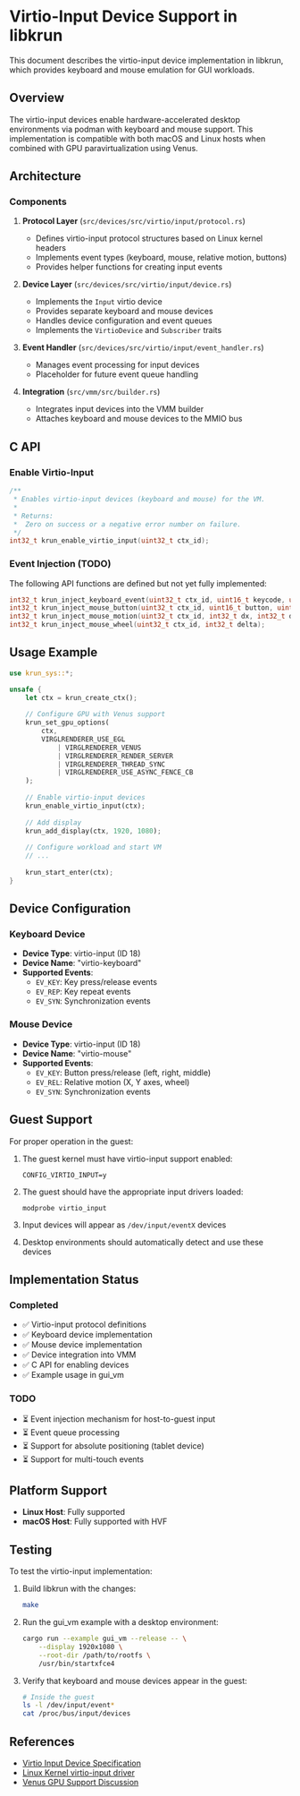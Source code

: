 # Virtio-Input Device Support in libkrun

This document describes the virtio-input device implementation in libkrun, which provides keyboard and mouse emulation for GUI workloads.

## Overview

The virtio-input devices enable hardware-accelerated desktop environments via podman with keyboard and mouse support. This implementation is compatible with both macOS and Linux hosts when combined with GPU paravirtualization using Venus.

## Architecture

### Components

1. **Protocol Layer** (`src/devices/src/virtio/input/protocol.rs`)
   - Defines virtio-input protocol structures based on Linux kernel headers
   - Implements event types (keyboard, mouse, relative motion, buttons)
   - Provides helper functions for creating input events

2. **Device Layer** (`src/devices/src/virtio/input/device.rs`)
   - Implements the `Input` virtio device
   - Provides separate keyboard and mouse devices
   - Handles device configuration and event queues
   - Implements the `VirtioDevice` and `Subscriber` traits

3. **Event Handler** (`src/devices/src/virtio/input/event_handler.rs`)
   - Manages event processing for input devices
   - Placeholder for future event queue handling

4. **Integration** (`src/vmm/src/builder.rs`)
   - Integrates input devices into the VMM builder
   - Attaches keyboard and mouse devices to the MMIO bus

## C API

### Enable Virtio-Input

```c
/**
 * Enables virtio-input devices (keyboard and mouse) for the VM.
 *
 * Returns:
 *  Zero on success or a negative error number on failure.
 */
int32_t krun_enable_virtio_input(uint32_t ctx_id);
```

### Event Injection (TODO)

The following API functions are defined but not yet fully implemented:

```c
int32_t krun_inject_keyboard_event(uint32_t ctx_id, uint16_t keycode, uint8_t pressed);
int32_t krun_inject_mouse_button(uint32_t ctx_id, uint16_t button, uint8_t pressed);
int32_t krun_inject_mouse_motion(uint32_t ctx_id, int32_t dx, int32_t dy);
int32_t krun_inject_mouse_wheel(uint32_t ctx_id, int32_t delta);
```

## Usage Example

```rust
use krun_sys::*;

unsafe {
    let ctx = krun_create_ctx();
    
    // Configure GPU with Venus support
    krun_set_gpu_options(
        ctx,
        VIRGLRENDERER_USE_EGL
            | VIRGLRENDERER_VENUS
            | VIRGLRENDERER_RENDER_SERVER
            | VIRGLRENDERER_THREAD_SYNC
            | VIRGLRENDERER_USE_ASYNC_FENCE_CB
    );
    
    // Enable virtio-input devices
    krun_enable_virtio_input(ctx);
    
    // Add display
    krun_add_display(ctx, 1920, 1080);
    
    // Configure workload and start VM
    // ...
    
    krun_start_enter(ctx);
}
```

## Device Configuration

### Keyboard Device

- **Device Type**: virtio-input (ID 18)
- **Device Name**: "virtio-keyboard"
- **Supported Events**:
  - `EV_KEY`: Key press/release events
  - `EV_REP`: Key repeat events
  - `EV_SYN`: Synchronization events

### Mouse Device

- **Device Type**: virtio-input (ID 18)
- **Device Name**: "virtio-mouse"
- **Supported Events**:
  - `EV_KEY`: Button press/release (left, right, middle)
  - `EV_REL`: Relative motion (X, Y axes, wheel)
  - `EV_SYN`: Synchronization events

## Guest Support

For proper operation in the guest:

1. The guest kernel must have virtio-input support enabled:
   ```
   CONFIG_VIRTIO_INPUT=y
   ```

2. The guest should have the appropriate input drivers loaded:
   ```
   modprobe virtio_input
   ```

3. Input devices will appear as `/dev/input/eventX` devices

4. Desktop environments should automatically detect and use these devices

## Implementation Status

### Completed

- ✅ Virtio-input protocol definitions
- ✅ Keyboard device implementation
- ✅ Mouse device implementation  
- ✅ Device integration into VMM
- ✅ C API for enabling devices
- ✅ Example usage in gui_vm

### TODO

- ⏳ Event injection mechanism for host-to-guest input
- ⏳ Event queue processing
- ⏳ Support for absolute positioning (tablet device)
- ⏳ Support for multi-touch events

## Platform Support

- **Linux Host**: Fully supported
- **macOS Host**: Fully supported with HVF

## Testing

To test the virtio-input implementation:

1. Build libkrun with the changes:
   ```bash
   make
   ```

2. Run the gui_vm example with a desktop environment:
   ```bash
   cargo run --example gui_vm --release -- \
       --display 1920x1080 \
       --root-dir /path/to/rootfs \
       /usr/bin/startxfce4
   ```

3. Verify that keyboard and mouse devices appear in the guest:
   ```bash
   # Inside the guest
   ls -l /dev/input/event*
   cat /proc/bus/input/devices
   ```

## References

- [Virtio Input Device Specification](https://docs.oasis-open.org/virtio/virtio/v1.1/cs01/virtio-v1.1-cs01.html#x1-3390008)
- [Linux Kernel virtio-input driver](https://github.com/torvalds/linux/blob/master/drivers/virtio/virtio_input.c)
- [Venus GPU Support Discussion](https://github.com/ericcurtin/krunkit/issues/3)
